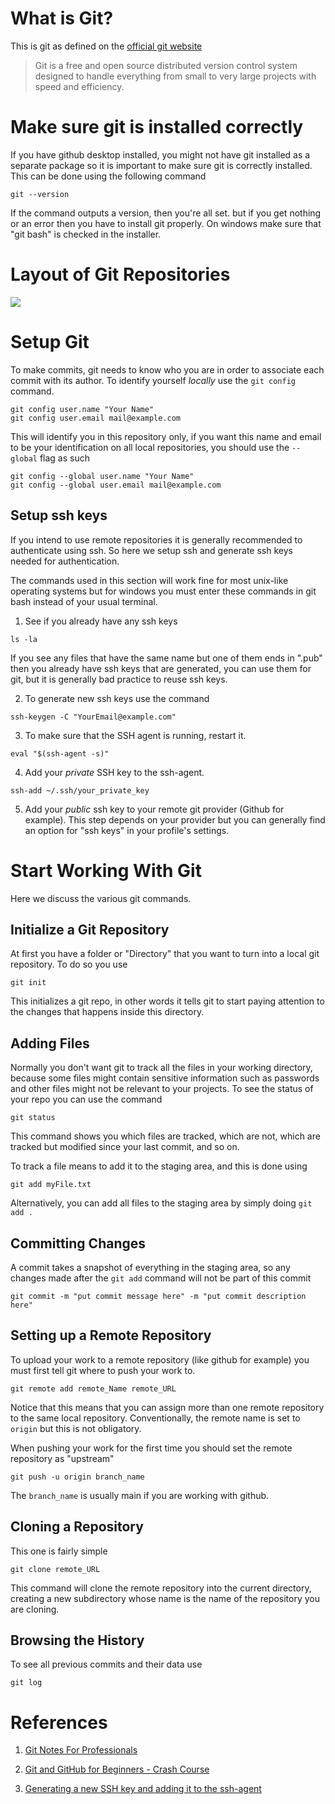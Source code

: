 # What is Git?
This is git as defined on the [official git website](https://git-scm.com/)
> Git is a free and open source distributed version control system designed to handle everything from small to very large projects with speed and efficiency.

# Make sure git is installed correctly
If you have github desktop installed, you might not have git installed as a separate package so it is important to make sure git is correctly installed. This can be done using the following command
```
git --version
```
If the command outputs a version, then you're all set. but if you get nothing or an error then you have to install git properly. On windows make sure that "git bash" is checked in the installer.

# Layout of Git Repositories
![](git_areas.avif)

# Setup Git
To make commits, git needs to know who you are in order to associate each commit with its author. To identify yourself _locally_ use the `git config` command.
```
git config user.name "Your Name"
git config user.email mail@example.com
```
This will identify you in this repository only, if you want this name and email to be your identification on all local repositories, you should use the `--global` flag as such
```
git config --global user.name "Your Name"
git config --global user.email mail@example.com
```

## Setup ssh keys
If you intend to use remote repositories it is generally recommended to authenticate using ssh. So here we setup ssh and generate ssh keys needed for authentication.

The commands used in this section will work fine for most unix-like operating systems but for windows you must enter these commands in git bash instead of your usual terminal.

1. See if you already have any ssh keys
```
ls -la 
```
If you see any files that have the same name but one of them ends in ".pub" then you already have ssh keys that are generated, you can use them for git, but it is generally bad practice to reuse ssh keys.

2. To generate new ssh keys use the command
```
ssh-keygen -C "YourEmail@example.com"
```

3. To make sure that the SSH agent is running, restart it.
```
eval "$(ssh-agent -s)"
```

4. Add your _private_ SSH key to the ssh-agent.
```
ssh-add ~/.ssh/your_private_key
```

5. Add your _public_ ssh key to your remote git provider (Github for example). This step depends on your provider but you can generally find an option for "ssh keys" in your profile's settings.

# Start Working With Git
Here we discuss the various git commands.

## Initialize a Git Repository
At first you have a folder or "Directory" that you want to turn into a local git repository. To do so you use
```
git init
```
This initializes a git repo, in other words it tells git to start paying attention to the changes that happens inside this directory.

## Adding Files
Normally you don't want git to track all the files in your working directory, because some files might contain sensitive information such as passwords and other files might not be relevant to your projects. To see the status of your repo you can use the command
```
git status
```
This command shows you which files are tracked, which are not, which are tracked but modified since your last commit, and so on.

To track a file means to add it to the staging area, and this is done using
```
git add myFile.txt
```
Alternatively, you can add all files to the staging area by simply doing `git add .`

## Committing Changes
A commit takes a snapshot of everything in the staging area, so any changes made after the `git add` command will not be part of this commit

```
git commit -m "put commit message here" -m "put commit description here"
```

## Setting up a Remote Repository
To upload your work to a remote repository (like github for example) you must first tell git where to push your work to.
```
git remote add remote_Name remote_URL
```
Notice that this means that you can assign more than one remote repository to the same local repository. Conventionally, the remote name is set to `origin` but this is not obligatory.

When pushing your work for the first time you should set the remote repository as "upstream"
```
git push -u origin branch_name
```
The `branch_name` is usually main if you are working with github.

## Cloning a Repository
This one is fairly simple
```
git clone remote_URL
```
This command will clone the remote repository into the current directory, creating a new subdirectory whose name is the name of the repository you are cloning.

## Browsing the History
To see all previous commits and their data use
```
git log
```























# References
1. [Git Notes For Professionals](https://books.goalkicker.com/GitBook/)

1. [Git and GitHub for Beginners - Crash Course](https://youtu.be/RGOj5yH7evk)

1. [Generating a new SSH key and adding it to the ssh-agent](https://docs.github.com/en/authentication/connecting-to-github-with-ssh/generating-a-new-ssh-key-and-adding-it-to-the-ssh-agent)

